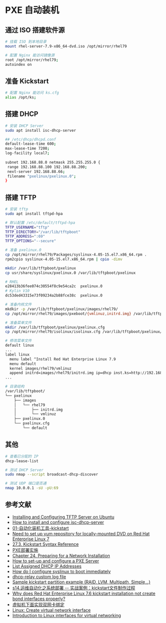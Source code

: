 # PXE 自动装机

## 通过 ISO 搭建软件源

```sh
# 挂载 ISO 到本地目录
mount rhel-server-7.9-x86_64-dvd.iso /opt/mirror/rhel79

# 配置 Nginx 能访问镜像源
root /opt/mirror/rhel79;
autoindex on
```

## 准备 Kickstart

```sh
# 配置 Nginx 能访问 ks.cfg
alias /opt/ks;
```

## 搭建 DHCP

```sh
# 安装 DHCP Server
sudo apt install isc-dhcp-server

## /etc/dhcp/dhcpd.conf
default-lease-time 600;
max-lease-time 7200;
log-facility local7;
    
subnet 192.168.88.0 netmask 255.255.255.0 {
 range 192.168.88.100 192.168.88.200;
 next-server 192.168.88.66;
 filename "pxelinux/pxelinux.0";
}
```

## 搭建 TFTP

```sh
# 安装 tftp
sudo apt install tftpd-hpa

# 默认配置 /etc/default/tftpd-hpa
TFTP_USERNAME="tftp"
TFTP_DIRECTORY="/var/lib/tftpboot"
TFTP_ADDRESS=":69"
TFTP_OPTIONS="--secure"

# 准备 pxelinux.0
cp /opt/mirror/rhel79/Packages/syslinux-4.05-15.el7.x86_64.rpm .
rpm2cpio syslinux-4.05-15.el7.x86_64.rpm | cpio -dimv

mkdir /var/lib/tftpboot/pxelinux
cp usr/share/syslinux/pxelinux.0 /var/lib/tftpboot/pxelinux

# RHEL
e28413b36fee074c30554f8c9e54ca2c  pxelinux.0
# Kylin V10
dc53ded43315e73f09234a2b88fce38c  pxelinux.0

# 准备内核文件
mkdkir -p /var/lib/tftpboot/pxelinux/images/rhel79/
cp /opt/mirror/rhel79/images/pxeboot/{vmlinuz,initrd.img} /var/lib/tftpboot/pxelinux/images/rhel79/

# 准备菜单文件
mkdir /var/lib/tftpboot/pxelinux/pxelinux.cfg
cp /opt/mirror/rhel79/isolinux/isolinux.cfg /var/lib/tftpboot/pxelinux/pxelinux.cfg/default

# 修改菜单文件
default linux
...
label linux
  menu label ^Install Red Hat Enterprise Linux 7.9
  menu default
  kernel images/rhel79/vmlinuz
  append initrd=images/rhel79/initrd.img ip=dhcp inst.ks=http://192.168.88.66/ks/ks.cfg quiet
...

# 目录结构
/var/lib/tftpboot/
└── pxelinux
    ├── images
    │   └── rhel79
    │       ├── initrd.img
    │       └── vmlinuz
    ├── pxelinux.0
    └── pxelinux.cfg
        └── default
```

## 其他

```sh
# 查看已分配的 IP
dhcp-lease-list

# 测试 DHCP Server
sudo nmap --script broadcast-dhcp-discover

# 测试 UDP 端口是否通
nmap 10.0.0.1 -sU -pU:69
```

## 参考文献

- [Installing and Configuring TFTP Server on Ubuntu](https://linuxhint.com/install_tftp_server_ubuntu/)
- [How to install and configure isc-dhcp-server](https://ubuntu.com/server/docs/how-to-install-and-configure-isc-dhcp-server)
- [01-自动化装机工具-kickstart](http://www.chrisjing.com/003-%E8%87%AA%E5%8A%A8%E5%8C%96%E8%A3%85%E6%9C%BA/01-%E8%87%AA%E5%8A%A8%E5%8C%96%E8%A3%85%E6%9C%BA%E5%B7%A5%E5%85%B7-kickstart/)
- [Need to set up yum repository for locally-mounted DVD on Red Hat Enterprise Linux 7](https://access.redhat.com/solutions/1355683)
- [27.3. Kickstart Syntax Reference](https://access.redhat.com/documentation/en-us/red_hat_enterprise_linux/7/html/installation_guide/sect-kickstart-syntax)
- [PXE部署实施](https://www.kancloud.cn/desktop/lv200/2665326)
- [Chapter 24. Preparing for a Network Installation](https://access.redhat.com/documentation/en-us/red_hat_enterprise_linux/7/html/installation_guide/chap-installation-server-setup)
- [How to set-up and configure a PXE Server](https://access.redhat.com/solutions/163253)
- [List Assigned DHCP IP Addresses](https://www.baeldung.com/linux/assigned-dhcp-ip-addresses)
- [How do I configure syslinux to boot immediately](https://unix.stackexchange.com/questions/32243/how-do-i-configure-syslinux-to-boot-immediately)
- [dhcp-relay custom log file](https://unix.stackexchange.com/questions/615461/dhcp-relay-custom-log-file)
- [Sample kickstart partition example (RAID, LVM, Multipath, Simple,..)](https://www.golinuxhub.com/2018/05/sample-kickstart-partition-example-raid/)
- [s14.运维自动化之系统部署 -- 实战案例：kickstart文件制作过程](https://juejin.cn/post/7136077266877939720)
- [Why does Red Hat Enterprise Linux 7.6 kickstart installation not create bond interfaces properly?](https://access.redhat.com/solutions/4000641)
- [虚拟机下面实现双网卡绑定<bond0>](https://blog.csdn.net/robertkun/article/details/16873961)
- [Linux: Create virtual network interface](https://linuxconfig.org/configuring-virtual-network-interfaces-in-linux)
- [Introduction to Linux interfaces for virtual networking](https://developers.redhat.com/blog/2018/10/22/introduction-to-linux-interfaces-for-virtual-networking#bridge)
